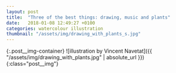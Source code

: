 ```yaml
---
layout: post
title:  "Three of the best things: drawing, music and plants"
date:   2018-01-08 12:49:27 +0100
categories: watercolour illustration
thumbnail: "/assets/img/drawing_with_plants_s.jpg"
---
```

{:.post__img-container}
  ![illustration by Vincent Navetat]({{ "/assets/img/drawing_with_plants.jpg" | absolute_url }}){:class="post__img"}
